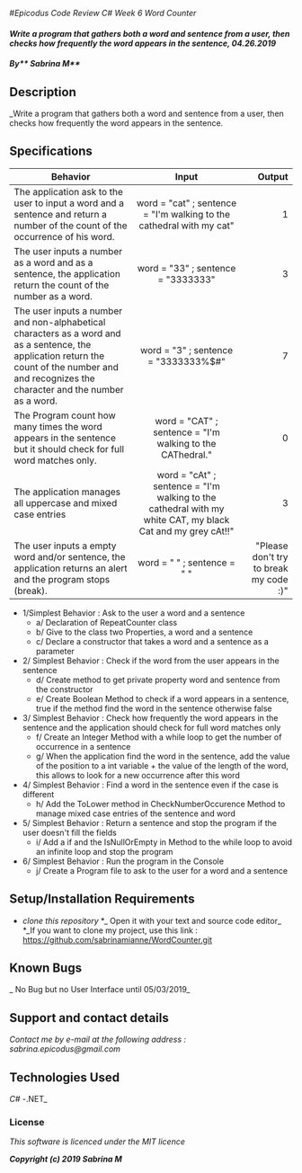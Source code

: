 #_Epicodus Code Review C# Week 6 Word Counter_

#### _Write a program that gathers both a word and sentence from a user, then checks how frequently the word appears in the sentence, 04.26.2019_

#### _By** Sabrina M**_

## Description

_Write a program that gathers both a word and sentence from a user, then checks how frequently the word appears in the sentence.

## Specifications


| Behavior | Input | Output |
| ------------- |:-------------:| -----:|
| The application ask to the user to input a word and a sentence and return a number of the count of the occurrence of his word. | word = "cat" ; sentence = "I'm walking to the cathedral with my cat"| 1|
| The user inputs a number as a word and as a sentence, the application return the count of the number as a word. | word = "33" ; sentence = "3333333"| 3|
| The user inputs a number and non-alphabetical characters as a word and as a sentence, the application return the count of the number and and recognizes the character and the number as a word. | word = "3" ; sentence = "3333333%$#"| 7|
| The Program count how many times the word appears in the sentence but it should check for full word matches only.| word = "CAT" ; sentence = "I'm walking to the CAThedral." |  0 |
| The application manages all uppercase and mixed case entries | word = "cAt" ; sentence = "I'm walking to the cathedral with my white CAT, my black Cat and my grey cAt!!"| 3|
| The user inputs a empty word and/or sentence, the application returns an alert and the program stops (break). | word = " " ; sentence = " "| "Please don't try to break my code :)"|



* 1/Simplest Behavior : Ask to the user a word and a sentence
  * a/ Declaration of RepeatCounter class
  * b/ Give to the class two Properties, a word and a sentence
  * c/ Declare a constructor that takes a word and a sentence as a parameter
* 2/ Simplest Behavior : Check if the word from the user appears in the sentence
  * d/ Create method to get private property word and sentence from the constructor
  * e/ Create Boolean Method to check if a word appears in a sentence, true if the method find the word in the sentence otherwise false
* 3/ Simplest Behavior : Check how frequently the word appears in the sentence and the application should check for full word matches only
  * f/ Create an Integer Method with a while loop to get the number of occurrence in a sentence
  * g/ When the application find the word in the sentence, add the value of the position to a int variable + the value of the length of the word, this allows to look for a new occurrence after this word
* 4/ Simplest Behavior : Find a word in the sentence even if the case is different
  * h/ Add the ToLower method in CheckNumberOccurence Method to manage mixed case entries of the sentence and word
* 5/ Simplest Behavior : Return a sentence and stop the program if the user doesn't fill the fields
  * i/ Add a if and the IsNullOrEmpty in Method to the while loop to avoid an infinite loop and stop the program
* 6/ Simplest Behavior : Run the program in the Console
  * j/ Create a Program file to ask to the user for a word and a sentence




## Setup/Installation Requirements


* _clone this repository_
*_ Open it with your text and source code editor_
*_If you want to clone my project, use this link : https://github.com/sabrinamianne/WordCounter.git

## Known Bugs

_ No Bug but no User Interface until 05/03/2019_

## Support and contact details

_Contact me by e-mail at the following address : sabrina.epicodus@gmail.com_

## Technologies Used

_C#_
-.NET_


### License

*This software is licenced under the MIT licence*

**_Copyright (c) 2019 Sabrina M_**
